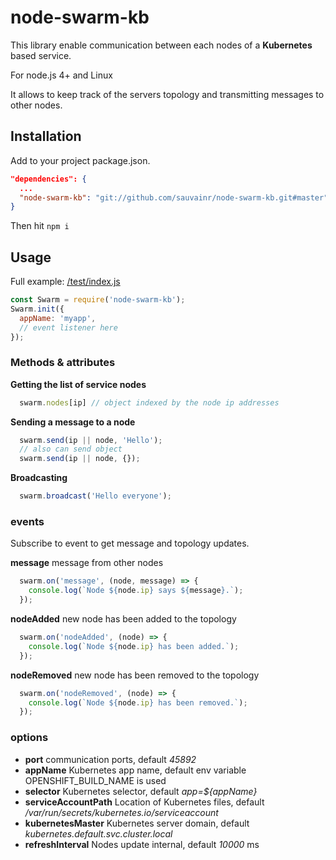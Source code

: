 # node-swarm-kb

  This library enable communication between each nodes of a **Kubernetes** based service.

  For node.js 4+ and Linux

  It allows to keep track of the servers topology and transmitting messages to other nodes.

## Installation

Add to your project package.json.

```JSON
"dependencies": {
  ...
  "node-swarm-kb": "git://github.com/sauvainr/node-swarm-kb.git#master"
}
```

Then hit ``` npm i ```

## Usage

Full example: [/test/index.js](/test/index.js)

```javascript
const Swarm = require('node-swarm-kb');
Swarm.init({
  appName: 'myapp',
  // event listener here
});
```

### Methods & attributes

**Getting the list of service nodes**

```javascript
  swarm.nodes[ip] // object indexed by the node ip addresses
```

**Sending a message to a node**

```javascript
  swarm.send(ip || node, 'Hello');
  // also can send object
  swarm.send(ip || node, {});
```

**Broadcasting**

```javascript
  swarm.broadcast('Hello everyone');
```

### events

Subscribe to event to get message and topology updates.

**message** message from other nodes

```javascript
  swarm.on('message', (node, message) => {
    console.log(`Node ${node.ip} says ${message}.`);
  });
```

**nodeAdded** new node has been added to the topology

```javascript
  swarm.on('nodeAdded', (node) => {
    console.log(`Node ${node.ip} has been added.`);
  });
```

**nodeRemoved** new node has been removed to the topology

```javascript
  swarm.on('nodeRemoved', (node) => {
    console.log(`Node ${node.ip} has been removed.`);
  });
```

### options

- **port** communication ports, default _45892_
- **appName** Kubernetes app name, default env variable OPENSHIFT_BUILD_NAME is used
- **selector** Kubernetes selector, default _app=${appName}_
- **serviceAccountPath** Location of Kubernetes files, default _/var/run/secrets/kubernetes.io/serviceaccount_
- **kubernetesMaster** Kubernetes server domain, default _kubernetes.default.svc.cluster.local_
- **refreshInterval** Nodes update internal, default _10000_ ms
